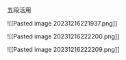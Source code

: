 五段活用

![[Pasted image 20231216221937.png]]

  

![[Pasted image 20231216222200.png]]

  

![[Pasted image 20231216222209.png]]

